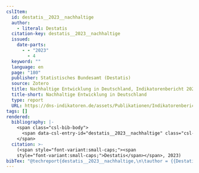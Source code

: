 ```yaml
---
cslItem:
  id: destatis__2023__nachhaltige
  author:
    - literal: Destatis
  citation-key: destatis__2023__nachhaltige
  issued:
    date-parts:
      - - "2023"
        - 4
  keyword: ""
  language: en
  page: "180"
  publisher: Statistisches Bundesamt (Destatis)
  source: Zotero
  title: Nachhaltige Entwicklung in Deutschland, Indikatorenbericht 2022
  title-short: Nachhaltige Entwicklung in Deutschland
  type: report
  URL: https://dns-indikatoren.de/assets/Publikationen/Indikatorenberichte/2022.pdf
tags: []
rendered:
  bibliography: |-
    <span class="csl-bib-body">
      <span data-csl-entry-id="destatis__2023__nachhaltige" class="csl-entry"><span class='author-bib'>Destatis</span>. <span class='date-bib'>(2023)</span>. <span class='title'><i><b><span style="font-style:normal;">Nachhaltige Entwicklung in Deutschland, Indikatorenbericht 2022</span></b></i></span> (S. 180). Statistisches Bundesamt (Destatis). <span class='URL'><a href='https://dns-indikatoren.de/assets/Publikationen/Indikatorenberichte/2022.pdf'>LINK</a></span></span>
    </span>
  citation: >-
    (<span style="font-variant:small-caps;"><span
    style="font-variant:small-caps;">Destatis</span></span>, 2023)
bibTex: "@techreport{destatis__2023__nachhaltige,\n\tauthor = {{Destatis}},\n\tyear = {2023},\n\tmonth = {4},\n\tpages = {180},\n\tinstitution = {Statistisches Bundesamt (Destatis)},\n\ttitle = {Nachhaltige {Entwicklung} in {Deutschland}, {Indikatorenbericht} 2022},\n}\n\n"
---
```

